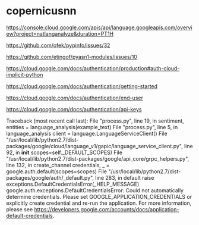 # copernicusnn  

https://console.cloud.google.com/apis/api/language.googleapis.com/overview?project=natlanganalyze&duration=PT1H


https://github.com/ofek/pypinfo/issues/32


https://github.com/etingof/pyasn1-modules/issues/10


https://cloud.google.com/docs/authentication/production#auth-cloud-implicit-python


https://cloud.google.com/docs/authentication/getting-started


https://cloud.google.com/docs/authentication/end-user


https://cloud.google.com/docs/authentication/api-keys


Traceback (most recent call last):
  File "process.py", line 19, in <module>
    sentiment, entities = language_analysis(example_text)
  File "process.py", line 5, in language_analysis
    client = language.LanguageServiceClient()
  File "/usr/local/lib/python2.7/dist-packages/google/cloud/language_v1/gapic/language_service_client.py", line 92, in __init__
    scopes=self._DEFAULT_SCOPES)
  File "/usr/local/lib/python2.7/dist-packages/google/api_core/grpc_helpers.py", line 132, in create_channel
    credentials, _ = google.auth.default(scopes=scopes)
  File "/usr/local/lib/python2.7/dist-packages/google/auth/_default.py", line 283, in default
    raise exceptions.DefaultCredentialsError(_HELP_MESSAGE)
google.auth.exceptions.DefaultCredentialsError: Could not automatically determine credentials. Please set GOOGLE_APPLICATION_CREDENTIALS or
explicitly create credential and re-run the application. For more
information, please see
https://developers.google.com/accounts/docs/application-default-credentials.
